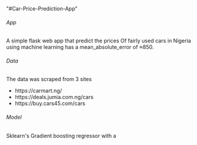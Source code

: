 "#Car-Price-Prediction-App"
<h6>App</h6>
<p>A simple flask web app that predict the prices
Of fairly used cars in Nigeria using machine learning
has a mean_absolute_error of ≈850.</p>

<h6>Data</h6>
The data was scraped from 3 sites 
   <ul>
     <li> https://carmart.ng/ </li>
     <li>https://deals.jumia.com.ng/cars   </li>
     <li>https://buy.cars45.com/cars</li>
   </ul>

<h6>Model</h6>
 <p>Sklearn's Gradient boosting regressor with a</p>
